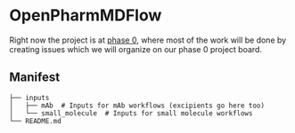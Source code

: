 # OpenPharmMDFlow

Right now the project is at [phase 0](https://github.com/orgs/omsf/projects/2), where most of the work will be done by creating issues which we will organize on our phase 0 project board.

## Manifest

```
├── inputs
│   ├── mAb  # Inputs for mAb workflows (excipients go here too)
│   └── small_molecule  # Inputs for small molecule workflows
└── README.md
```
